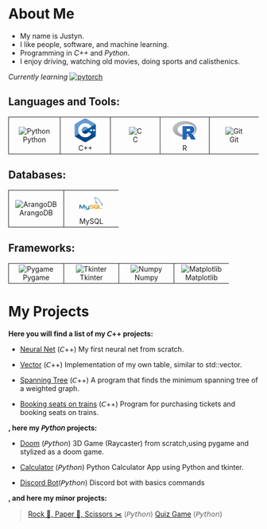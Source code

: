 # About Me

- My name is Justyn.
- I like people, software, and machine learning.
- Programming in *C++* and *Python*.
- I enjoy driving, watching old movies, doing sports and calisthenics.

*Currently learning* <body></a> <a href="https://pytorch.org/" target="_blank" rel="noreferrer"> <img src="https://pytorch.org/assets/images/pytorch-logo.png" alt="pytorch" width="40" height="40"/> </a>

## Languages and Tools:
 <table style="border-collapse: collapse;"> <tr> <td align="center" width="96" style="border: 1px solid;"> <img src="https://img.icons8.com/color/48/000000/python.png" alt="Python" width="48" height="48"/> <br>Python </td> <td align="center" width="96" style="border: 1px solid;"> <img src="https://raw.githubusercontent.com/devicons/devicon/master/icons/cplusplus/cplusplus-original.svg" alt="C++" width="48" height="48"/> <br>C++ </td> <td align="center" width="96" style="border: 1px solid;"> <img src="https://img.icons8.com/color/48/000000/c-programming.png" alt="C" width="48" height="48"/> <br>C </td> <td align="center" width="96" style="border: 1px solid;"> <img src="https://raw.githubusercontent.com/devicons/devicon/master/icons/r/r-original.svg" alt="R" width="48" height="48"/> <br>R </td> <td align="center" width="96" style="border: 1px solid; border-right: none;"> <img src="https://img.icons8.com/color/48/000000/git.png" alt="Git" width="48" height="48"/> <br>Git </td> </tr> </table> 

## Databases:
 <table style="border-collapse: collapse;"> <tr> <td align="center" width="96" style="border: 1px solid;"> <img src="https://www.vectorlogo.zone/logos/arangodb/arangodb-icon.svg" alt="ArangoDB" width="48" height="48"/> <br>ArangoDB </td> <td align="center" width="96" style="border: 1px solid; border-right: none;"> <img src="https://raw.githubusercontent.com/devicons/devicon/master/icons/mysql/mysql-original-wordmark.svg" alt="MySQL" width="48" height="48"/> <br>MySQL </td> </tr> </table> 
 
 ## Frameworks:
  <table style="border-collapse: collapse;"> <tr> <td align="center" width="96" style="border: 1px solid;"> <img src="https://user-images.githubusercontent.com/46412508/170405943-e75458ec-6cb4-462e-91ba-43c861a3d6cf.png" alt="Pygame" width="48" height="48"/> <br>Pygame </td> <td align="center" width="96" style="border: 1px solid;"> <img src="https://storage.googleapis.com/replit/images/1619744706953_a11b5e0a6acf250ac95d9b46d5a2673f.jpeg" alt="Tkinter" width="48" height="48"/> <br>Tkinter </td> <td align="center" width="96" style="border: 1px solid;"> <img src="https://img.icons8.com/color/48/000000/numpy.png" alt="Numpy" width="48" height="48"/> <br>Numpy </td> <td align="center" width="96" style="border: 1px solid; border-right: none;"> <img src="https://matplotlib.org/_static/images/logo2.svg" alt="Matplotlib" width="48" height="48"/> <br>Matplotlib </td> </tr> </table>

# My Projects

**Here you will find a list of my 𝘊++ projects:**
- [Neural Net](https://github.com/Justyn001/Neural-Net) (𝘊++) 
My first neural net from scratch.

- [Vector](https://github.com/Justyn001/Vector) (𝘊++)
Implementation of my own table, similar to std::vector.

- [Spanning Tree](https://github.com/Justyn001/Spanning-Tree) (𝘊++) 
A program that finds the minimum spanning tree of a weighted graph.
  
- [Booking seats on trains](https://github.com/Justyn001/Booking-seats-on-trains) (𝘊++)
Program for purchasing tickets and booking seats on trains.

**, here my 𝘗𝘺𝘵𝘩𝘰𝘯 projects:**

- [Doom](https://github.com/Justyn001/Doom) (𝘗𝘺𝘵𝘩𝘰𝘯)
3D Game (Raycaster) from scratch,using pygame and stylized as a doom game.

- [Calculator](https://github.com/Justyn001/Calculator) (𝘗𝘺𝘵𝘩𝘰𝘯)
Python Calculator App using Python and tkinter.

- [Discord Bot](https://github.com/Justyn001/Discord_Bot)(𝘗𝘺𝘵𝘩𝘰𝘯)
Discord bot with basics commands

**, and here my minor projects:**
> [Rock 🗿, Paper 📝, Scissors ✂️](https://github.com/Justyn001/Rock_Paper_Scissors_game) (𝘗𝘺𝘵𝘩𝘰𝘯)
> [Quiz Game](https://github.com/Justyn001/QuizGame) (𝘗𝘺𝘵𝘩𝘰𝘯)

